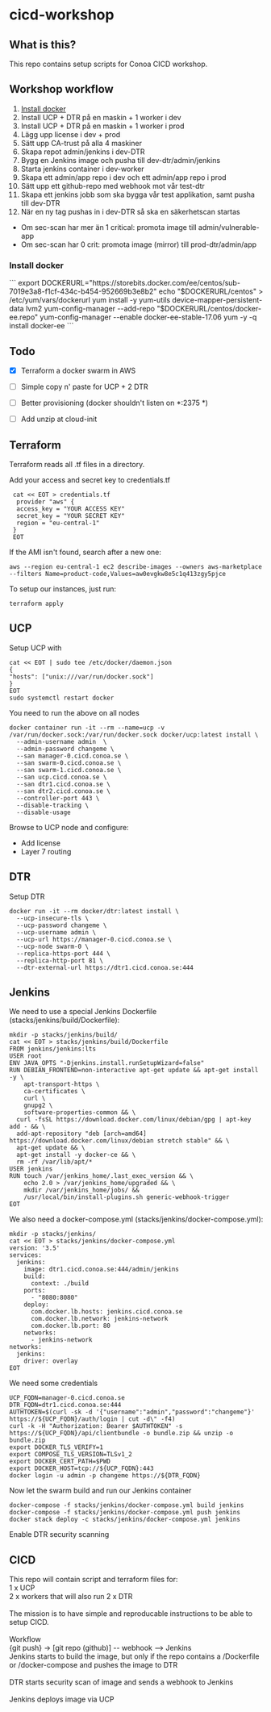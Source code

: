# cicd-workshop

## What is this?
This repo contains setup scripts for Conoa CICD workshop. <br>

## Workshop workflow
1. [Install docker](#headers)
2. Install UCP + DTR på en maskin + 1 worker i dev
3. Install UCP + DTR på en maskin + 1 worker i prod
4. Lägg upp license i dev + prod
5. Sätt upp CA-trust på alla 4 maskiner
6. Skapa repot admin/jenkins i dev-DTR
7. Bygg en Jenkins image och pusha till dev-dtr/admin/jenkins
8. Starta jenkins container i dev-worker
9. Skapa ett admin/app repo i dev och ett admin/app repo i prod
10. Sätt upp ett github-repo med webhook mot vår test-dtr
11. Skapa ett jenkins jobb som ska bygga vår test applikation, samt pusha till dev-DTR
12. När en ny tag pushas in i dev-DTR så ska en säkerhetscan startas
  * Om sec-scan har mer än 1 critical: promota image till admin/vulnerable-app
  * Om sec-scan har 0 crit: promota image (mirror) till prod-dtr/admin/app

### Install docker
<a name="headers"/>
```
export DOCKERURL="https://storebits.docker.com/ee/centos/sub-7019e3a8-f1cf-434c-b454-952669b3e8b2"
echo "$DOCKERURL/centos" > /etc/yum/vars/dockerurl
yum install -y yum-utils device-mapper-persistent-data lvm2
yum-config-manager --add-repo "$DOCKERURL/centos/docker-ee.repo"
yum-config-manager --enable docker-ee-stable-17.06
yum -y -q install docker-ee
```

## Todo
- [x] Terraform a docker swarm in AWS
- [ ] Simple copy n' paste for UCP + 2 DTR
- [ ] Better provisioning (docker shouldn't listen on *:2375 *)
- [ ] Add unzip at cloud-init



## Terraform
Terraform reads all .tf files in a directory.

Add your access and secret key to credentials.tf
```
 cat << EOT > credentials.tf
  provider "aws" {
  access_key = "YOUR ACCESS KEY"
  secret_key = "YOUR SECRET KEY"
  region = "eu-central-1"
 }
 EOT
```
If the AMI isn't found, search after a new one: 
```
aws --region eu-central-1 ec2 describe-images --owners aws-marketplace --filters Name=product-code,Values=aw0evgkw8e5c1q413zgy5pjce
```

To setup our instances, just run:
```
terraform apply
```

## UCP
Setup UCP with
```
cat << EOT | sudo tee /etc/docker/daemon.json
{
"hosts": ["unix:///var/run/docker.sock"]
}
EOT
sudo systemctl restart docker
```
You need to run the above on all nodes
```
docker container run -it --rm --name=ucp -v /var/run/docker.sock:/var/run/docker.sock docker/ucp:latest install \
  --admin-username admin  \
  --admin-password changeme \
  --san manager-0.cicd.conoa.se \
  --san swarm-0.cicd.conoa.se \
  --san swarm-1.cicd.conoa.se \
  --san ucp.cicd.conoa.se \
  --san dtr1.cicd.conoa.se \
  --san dtr2.cicd.conoa.se \
  --controller-port 443 \
  --disable-tracking \
  --disable-usage
```
Browse to UCP node and configure:
* Add license
* Layer 7 routing

## DTR
Setup DTR
```
docker run -it --rm docker/dtr:latest install \
  --ucp-insecure-tls \
  --ucp-password changeme \
  --ucp-username admin \
  --ucp-url https://manager-0.cicd.conoa.se \
  --ucp-node swarm-0 \
  --replica-https-port 444 \
  --replica-http-port 81 \
  --dtr-external-url https://dtr1.cicd.conoa.se:444
```
## Jenkins
We need to use a special Jenkins Dockerfile (stacks/jenkins/build/Dockerfile):
```
mkdir -p stacks/jenkins/build/
cat << EOT > stacks/jenkins/build/Dockerfile
FROM jenkins/jenkins:lts
USER root
ENV JAVA_OPTS "-Djenkins.install.runSetupWizard=false"
RUN DEBIAN_FRONTEND=non-interactive apt-get update && apt-get install -y \
    apt-transport-https \
    ca-certificates \
    curl \
    gnupg2 \
    software-properties-common && \
  curl -fsSL https://download.docker.com/linux/debian/gpg | apt-key add - && \
  add-apt-repository "deb [arch=amd64] https://download.docker.com/linux/debian stretch stable" && \
  apt-get update && \
  apt-get install -y docker-ce && \
  rm -rf /var/lib/apt/*
USER jenkins
RUN touch /var/jenkins_home/.last_exec_version && \
    echo 2.0 > /var/jenkins_home/upgraded && \
    mkdir /var/jenkins_home/jobs/ &&
    /usr/local/bin/install-plugins.sh generic-webhook-trigger
EOT
```
We also need a docker-compose.yml (stacks/jenkins/docker-compose.yml):
```
mkdir -p stacks/jenkins/
cat << EOT > stacks/jenkins/docker-compose.yml
version: '3.5'
services:
  jenkins:
    image: dtr1.cicd.conoa.se:444/admin/jenkins
    build:
      context: ./build
    ports:
      - "8080:8080"
    deploy:
      com.docker.lb.hosts: jenkins.cicd.conoa.se
      com.docker.lb.network: jenkins-network
      com.docker.lb.port: 80
    networks:
      - jenkins-network
networks:
  jenkins:
    driver: overlay
EOT
```
We need some credentials
```
UCP_FQDN=manager-0.cicd.conoa.se
DTR_FQDN=dtr1.cicd.conoa.se:444
AUTHTOKEN=$(curl -sk -d '{"username":"admin","password":"changeme"}' https://${UCP_FQDN}/auth/login | cut -d\" -f4)
curl -k -H "Authorization: Bearer $AUTHTOKEN" -s https://${UCP_FQDN}/api/clientbundle -o bundle.zip && unzip -o bundle.zip
export DOCKER_TLS_VERIFY=1
export COMPOSE_TLS_VERSION=TLSv1_2
export DOCKER_CERT_PATH=$PWD
export DOCKER_HOST=tcp://${UCP_FQDN}:443
docker login -u admin -p changeme https://${DTR_FQDN}
```
Now let the swarm build and run our Jenkins container
```
docker-compose -f stacks/jenkins/docker-compose.yml build jenkins
docker-compose -f stacks/jenkins/docker-compose.yml push jenkins
docker stack deploy -c stacks/jenkins/docker-compose.yml jenkins
```
Enable DTR security scanning




## CICD
This repo will contain script and terraform files for:<br>
1 x UCP<br>
2 x workers that will also run 2 x DTR<br>
<br>
The mission is to have simple and reproducable instructions to be able to setup CICD.<br>
<br>
Workflow<br>
{git push} -> [git repo (github)] -- webhook --> Jenkins<br>
Jenkins starts to build the image, but only if the repo contains a /Dockerfile or /docker-compose and pushes the image to DTR<br>
<br>
DTR starts security scan of image and sends a webhook to Jenkins<br>
<br>
Jenkins deploys image via UCP<br>

